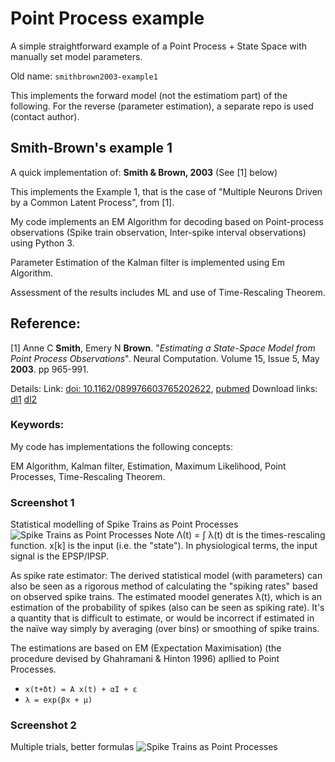 # Point Process example

A simple straightforward example of a Point Process + State Space with manually set model parameters.

Old name: `smithbrown2003-example1`

This implements the forward model (not the estimatiom part) of the following.
For the reverse (parameter estimation), a separate repo is used (contact author).

## Smith-Brown's example 1
A quick implementation of: **Smith & Brown, 2003** (See [1] below)

This implements the Example 1, that is the case of "Multiple Neurons Driven by a Common Latent Process", from [1].

My code implements an EM Algorithm for decoding based on Point-process observations (Spike train observation, Inter-spike interval observations) using Python 3.

Parameter Estimation of the Kalman filter is implemented using Em Algorithm.

Assessment of the results includes ML and use of Time-Rescaling Theorem.

## Reference:
[1]
Anne C **Smith**, Emery N **Brown**.
"*Estimating a State-Space Model from Point Process Observations*".
Neural Computation.
Volume 15, Issue 5, May **2003**.
pp 965-991.

Details: Link: [doi: 10.1162/089976603765202622](https://doi.org/10.1162/089976603765202622),
[pubmed](https://pubmed.ncbi.nlm.nih.gov/12803953/) Download links:
[dl1](https://www.cmu.edu/dickson-prize/images/ENBrown_Dickson_Prize_Publications_12_06_18.pdf)
[dl2](http://annecsmith.net/images/State_Space_2003.pdf)


### Keywords:
My code has implementations the following concepts:

EM Algorithm, Kalman filter, Estimation, Maximum Likelihood, Point Processes, Time-Rescaling Theorem.

### Screenshot 1
Statistical modelling of Spike Trains as Point Processes
![Spike Trains as Point Processes](https://repository-images.githubusercontent.com/80567584/04691a80-5aa6-11eb-863e-9f2bab06be1b "Statisticall modelling of Spike Trains as Point Processes")
Note Λ(t) = ∫ λ(t) dt is the times-rescaling function. x[k] is the input (i.e. the "state"). In physiological terms, the input signal is the EPSP/IPSP.

As spike rate estimator: The derived statistical model (with parameters) can also be seen as a rigorous method of calculating the "spiking rates" based on observed spike trains. The estimated moodel generates λ(t), which is an estimation of the probability of spikes (also can be seen as spiking rate). It's a quantity that is difficult to estimate, or would be incorrect if estimated in the naïve way simply by averaging (over bins) or smoothing of spike trains.

The estimations are based on EM (Expectation Maximisation) (the procedure devised by Ghahramani & Hinton 1996) apllied to Point Processes.

* `x(t+δt) = A x(t) + αI + ε`
* `λ = exp(βx + μ)`
 
### Screenshot 2
Multiple trials, better formulas
![Spike Trains as Point Processes](https://github.com/sohale/point-process-simple-example/releases/download/v0.4.0/my-eps3b-1-resz.png "Statisticall modelling of Spike Trains as Point Processes")
